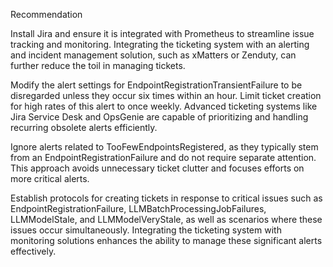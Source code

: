 Recommendation

Install Jira and ensure it is integrated with Prometheus to streamline issue tracking and monitoring. Integrating the ticketing system with an alerting and incident management solution, such as xMatters or Zenduty, can further reduce the toil in managing tickets.

Modify the alert settings for EndpointRegistrationTransientFailure to be disregarded unless they occur six times within an hour. Limit ticket creation for high rates of this alert to once weekly. Advanced ticketing systems like Jira Service Desk and OpsGenie are capable of prioritizing and handling recurring obsolete alerts efficiently.

Ignore alerts related to TooFewEndpointsRegistered, as they typically stem from an EndpointRegistrationFailure and do not require separate attention. This approach avoids unnecessary ticket clutter and focuses efforts on more critical alerts.

Establish protocols for creating tickets in response to critical issues such as EndpointRegistrationFailure, LLMBatchProcessingJobFailures, LLMModelStale, and LLMModelVeryStale, as well as scenarios where these issues occur simultaneously. Integrating the ticketing system with monitoring solutions enhances the ability to manage these significant alerts effectively.